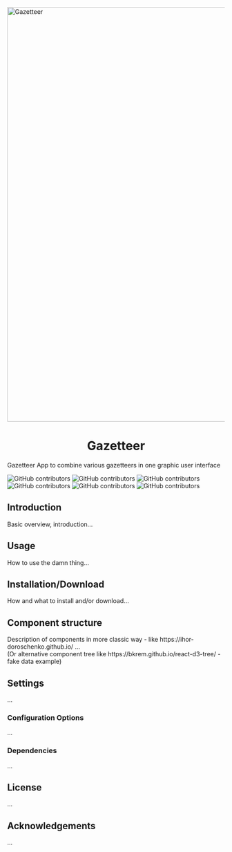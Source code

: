 <img width="959" alt="Gazetteer" src="https://user-images.githubusercontent.com/56873797/184392847-00dfcd90-eee6-47ca-b095-1367733fdcc8.png">


<h1 align="center">Gazetteer</h1>


Gazetteer App to combine various gazetteers in one graphic user interface

![GitHub contributors](https://img.shields.io/badge/react-16.13-blue) ![GitHub contributors](https://img.shields.io/badge/leaflet-1.6-blue) ![GitHub contributors](https://img.shields.io/badge/antdesign-4.16.7-blue) ![GitHub contributors](https://img.shields.io/badge/redux-4.0.5-blue) ![GitHub contributors](https://img.shields.io/badge/contributions-welcome-green) ![GitHub contributors](https://img.shields.io/github/contributors/ihor-doroschenko/gazetteer)

<h2>Introduction</h2>
Basic overview, introduction...
<h2>Usage</h2>
How to use the damn thing...
<h2>Installation/Download</h2>
How and what to install and/or download...
<h2>Component structure</h2>
Description of components in more classic way - like https://ihor-doroschenko.github.io/
...<br />
(Or alternative component tree like https://bkrem.github.io/react-d3-tree/ - fake data example)
<h2>Settings</h2>
...
<h3>Configuration Options</h3>
...
<h3>Dependencies</h3>
...
<h2>License</h2>
...
<h2>Acknowledgements</h2>
...

